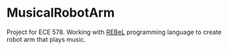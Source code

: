# MusicalRobotArm

Project for ECE 578. Working with [REBeL](https://github.com/msunardi/rebel_ros/tree/master/src) programming language to create robot arm that plays music.
